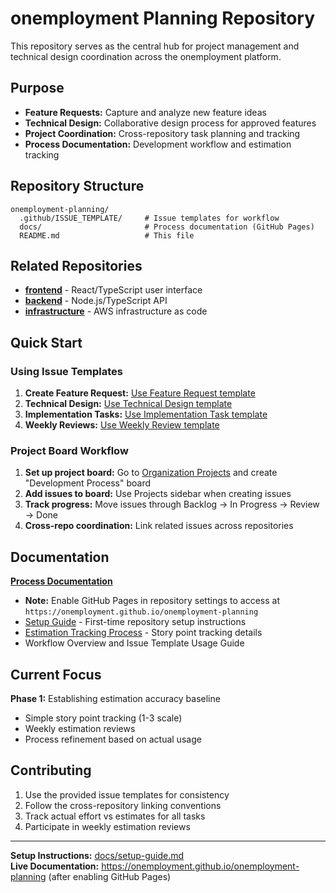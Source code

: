 # onemployment Planning Repository

This repository serves as the central hub for project management and technical design coordination across the onemployment platform.

## Purpose

- **Feature Requests:** Capture and analyze new feature ideas
- **Technical Design:** Collaborative design process for approved features
- **Project Coordination:** Cross-repository task planning and tracking
- **Process Documentation:** Development workflow and estimation tracking

## Repository Structure

```
onemployment-planning/
  .github/ISSUE_TEMPLATE/     # Issue templates for workflow
  docs/                       # Process documentation (GitHub Pages)
  README.md                   # This file
```

## Related Repositories

- **[frontend](https://github.com/onemployment/frontend)** - React/TypeScript user interface
- **[backend](https://github.com/onemployment/backend)** - Node.js/TypeScript API
- **[infrastructure](https://github.com/onemployment/infrastructure)** - AWS infrastructure as code

## Quick Start

### Using Issue Templates
1. **Create Feature Request:** [Use Feature Request template](https://github.com/onemployment/onemployment-planning/issues/new?template=feature-request.yml)
2. **Technical Design:** [Use Technical Design template](https://github.com/onemployment/onemployment-planning/issues/new?template=technical-design.yml)
3. **Implementation Tasks:** [Use Implementation Task template](https://github.com/onemployment/onemployment-planning/issues/new?template=implementation-task.yml)
4. **Weekly Reviews:** [Use Weekly Review template](https://github.com/onemployment/onemployment-planning/issues/new?template=weekly-review.yml)

### Project Board Workflow
1. **Set up project board:** Go to [Organization Projects](https://github.com/orgs/onemployment/projects) and create "Development Process" board
2. **Add issues to board:** Use Projects sidebar when creating issues
3. **Track progress:** Move issues through Backlog → In Progress → Review → Done
4. **Cross-repo coordination:** Link related issues across repositories

## Documentation

**[Process Documentation](docs/index.md)** 
- **Note:** Enable GitHub Pages in repository settings to access at `https://onemployment.github.io/onemployment-planning`
- [Setup Guide](docs/setup-guide.md) - First-time repository setup instructions
- [Estimation Tracking Process](docs/process/estimation-tracking.md) - Story point tracking details
- Workflow Overview and Issue Template Usage Guide

## Current Focus

**Phase 1:** Establishing estimation accuracy baseline

- Simple story point tracking (1-3 scale)
- Weekly estimation reviews
- Process refinement based on actual usage

## Contributing

1. Use the provided issue templates for consistency
2. Follow the cross-repository linking conventions
3. Track actual effort vs estimates for all tasks
4. Participate in weekly estimation reviews

---

**Setup Instructions:** [docs/setup-guide.md](docs/setup-guide.md)  
**Live Documentation:** https://onemployment.github.io/onemployment-planning (after enabling GitHub Pages)